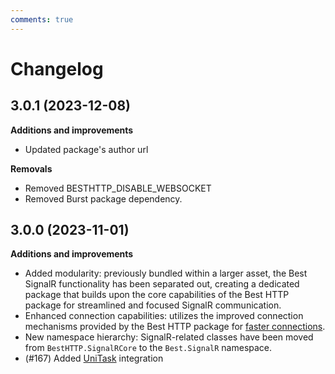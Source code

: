 ```yaml
---
comments: true
---
```


# Changelog

## 3.0.1 (2023-12-08)

__Additions and improvements__

- Updated package's author url

__Removals__

- Removed BESTHTTP_DISABLE_WEBSOCKET
- Removed Burst package dependency.


## 3.0.0 (2023-11-01)

__Additions and improvements__

- Added modularity: previously bundled within a larger asset, the Best SignalR functionality has been separated out, 
creating a dedicated package that builds upon the core capabilities of the Best HTTP package for streamlined and focused SignalR communication.
- Enhanced connection capabilities: utilizes the improved connection mechanisms provided by the Best HTTP package for [faster connections](../Shared/connections/racing.md).
- New namespace hierarchy: SignalR-related classes have been moved from `BestHTTP.SignalRCore` to the `Best.SignalR` namespace.
- (#167) Added [UniTask](https://github.com/Cysharp/UniTask) integration